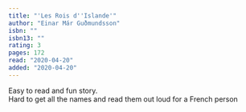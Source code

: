```yaml
---
title: "'Les Rois d''Islande'"
author: "Einar Már Guðmundsson"
isbn: ""
isbn13: ""
rating: 3
pages: 172
read: "2020-04-20"
added: "2020-04-20"
---
```

Easy to read and fun story.<br/>Hard to get all the names and read them out loud for a French person
